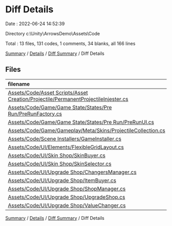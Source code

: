 # Diff Details

Date : 2022-06-24 14:52:39

Directory c:\\Unity\\ArrowsDemo\\Assets\\Code

Total : 13 files,  131 codes, 1 comments, 34 blanks, all 166 lines

[Summary](results.md) / [Details](details.md) / [Diff Summary](diff.md) / Diff Details

## Files
| filename | language | code | comment | blank | total |
| :--- | :--- | ---: | ---: | ---: | ---: |
| [Assets/Code/Asset Scripts/Asset Creation/Projectile/PermanentProjectileInjester.cs](/Assets/Code/Asset%20Scripts/Asset%20Creation/Projectile/PermanentProjectileInjester.cs) | C# | 23 | 0 | 5 | 28 |
| [Assets/Code/Game/Game State/States/Pre Run/PreRunFactory.cs](/Assets/Code/Game/Game%20State/States/Pre%20Run/PreRunFactory.cs) | C# | 4 | -2 | 1 | 3 |
| [Assets/Code/Game/Game State/States/Pre Run/PreRunUI.cs](/Assets/Code/Game/Game%20State/States/Pre%20Run/PreRunUI.cs) | C# | 8 | 0 | 1 | 9 |
| [Assets/Code/Game/Gameplay/Meta/Skins/ProjectileCollection.cs](/Assets/Code/Game/Gameplay/Meta/Skins/ProjectileCollection.cs) | C# | 45 | 3 | 14 | 62 |
| [Assets/Code/Scene Installers/GameInstaller.cs](/Assets/Code/Scene%20Installers/GameInstaller.cs) | C# | 1 | 0 | 0 | 1 |
| [Assets/Code/UI/Elements/FlexibleGridLayout.cs](/Assets/Code/UI/Elements/FlexibleGridLayout.cs) | C# | 112 | 0 | 23 | 135 |
| [Assets/Code/UI/Skin Shop/SkinBuyer.cs](/Assets/Code/UI/Skin%20Shop/SkinBuyer.cs) | C# | 23 | 0 | 6 | 29 |
| [Assets/Code/UI/Skin Shop/SkinSelector.cs](/Assets/Code/UI/Skin%20Shop/SkinSelector.cs) | C# | 23 | 0 | 6 | 29 |
| [Assets/Code/UI/Upgrade Shop/ChangersManager.cs](/Assets/Code/UI/Upgrade%20Shop/ChangersManager.cs) | C# | -28 | 0 | -4 | -32 |
| [Assets/Code/UI/Upgrade Shop/ItemBuyer.cs](/Assets/Code/UI/Upgrade%20Shop/ItemBuyer.cs) | C# | 2 | 0 | 0 | 2 |
| [Assets/Code/UI/Upgrade Shop/ShopManager.cs](/Assets/Code/UI/Upgrade%20Shop/ShopManager.cs) | C# | -1 | 0 | -1 | -2 |
| [Assets/Code/UI/Upgrade Shop/UpgradeShop.cs](/Assets/Code/UI/Upgrade%20Shop/UpgradeShop.cs) | C# | -40 | 0 | -9 | -49 |
| [Assets/Code/UI/Upgrade Shop/ValueChanger.cs](/Assets/Code/UI/Upgrade%20Shop/ValueChanger.cs) | C# | -41 | 0 | -8 | -49 |

[Summary](results.md) / [Details](details.md) / [Diff Summary](diff.md) / Diff Details